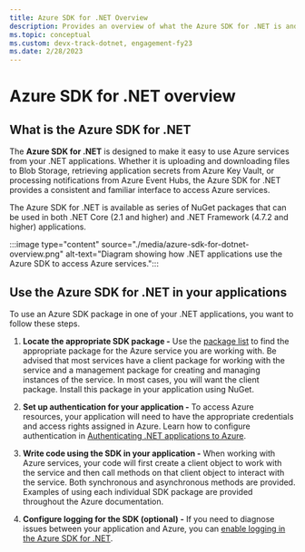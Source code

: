 ```yaml
---
title: Azure SDK for .NET Overview
description: Provides an overview of what the Azure SDK for .NET is and the basic steps to use the SDK in a .NET application
ms.topic: conceptual
ms.custom: devx-track-dotnet, engagement-fy23
ms.date: 2/28/2023
---
```


# Azure SDK for .NET overview

## What is the Azure SDK for .NET

The **Azure SDK for .NET** is designed to make it easy to use Azure services from your .NET applications.  Whether it is uploading and downloading files to Blob Storage, retrieving application secrets from Azure Key Vault, or processing notifications from Azure Event Hubs, the Azure SDK for .NET provides a consistent and familiar interface to access Azure services.  

The Azure SDK for .NET is available as series of NuGet packages that can be used in both .NET Core (2.1 and higher) and .NET Framework (4.7.2 and higher) applications.

:::image type="content" source="./media/azure-sdk-for-dotnet-overview.png" alt-text="Diagram showing how .NET applications use the Azure SDK to access Azure services.":::

## Use the Azure SDK for .NET in your applications

To use an Azure SDK package in one of your .NET applications, you want to follow these steps.

1. **Locate the appropriate SDK package -** Use the [package list](packages.md) to find the appropriate package for the Azure service you are working with.  Be advised that most services have a client package for working with the service and a management package for creating and managing instances of the service.  In most cases, you will want the client package.  Install this package in your application using NuGet.

2. **Set up authentication for your application -** To access Azure resources, your application will need to have the appropriate credentials and access rights assigned in Azure.  Learn how to configure authentication in [Authenticating .NET applications to Azure](authentication.md).

3. **Write code using the SDK in your application -** When working with Azure services, your code will first create a client object to work with the service and then call methods on that client object to interact with the service.  Both synchronous and asynchronous methods are provided.  Examples of using each individual SDK package are provided throughout the Azure documentation.

4. **Configure logging for the SDK (optional) -** If you need to diagnose issues between your application and Azure, you can [enable logging in the Azure SDK for .NET](logging.md).
